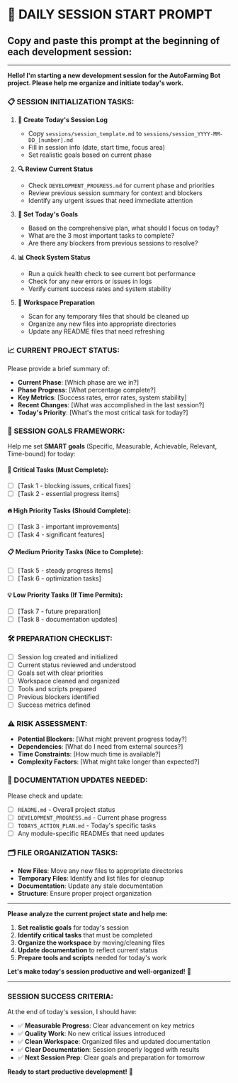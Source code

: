# 🚀 **DAILY SESSION START PROMPT**

## **Copy and paste this prompt at the beginning of each development session:**

---

**Hello! I'm starting a new development session for the AutoFarming Bot project. Please help me organize and initiate today's work.**

### **📋 SESSION INITIALIZATION TASKS:**

1. **📅 Create Today's Session Log**
   - Copy `sessions/session_template.md` to `sessions/session_YYYY-MM-DD_[number].md`
   - Fill in session info (date, start time, focus area)
   - Set realistic goals based on current phase

2. **🔍 Review Current Status**
   - Check `DEVELOPMENT_PROGRESS.md` for current phase and priorities
   - Review previous session summary for context and blockers
   - Identify any urgent issues that need immediate attention

3. **🎯 Set Today's Goals**
   - Based on the comprehensive plan, what should I focus on today?
   - What are the 3 most important tasks to complete?
   - Are there any blockers from previous sessions to resolve?

4. **📊 Check System Status**
   - Run a quick health check to see current bot performance
   - Check for any new errors or issues in logs
   - Verify current success rates and system stability

5. **🧹 Workspace Preparation**
   - Scan for any temporary files that should be cleaned up
   - Organize any new files into appropriate directories
   - Update any README files that need refreshing

### **📈 CURRENT PROJECT STATUS:**
Please provide a brief summary of:
- **Current Phase**: [Which phase are we in?]
- **Phase Progress**: [What percentage complete?]
- **Key Metrics**: [Success rates, error rates, system stability]
- **Recent Changes**: [What was accomplished in the last session?]
- **Today's Priority**: [What's the most critical task for today?]

### **🎯 SESSION GOALS FRAMEWORK:**
Help me set **SMART goals** (Specific, Measurable, Achievable, Relevant, Time-bound) for today:

#### **🚨 Critical Tasks (Must Complete):**
- [ ] [Task 1 - blocking issues, critical fixes]
- [ ] [Task 2 - essential progress items]

#### **🔥 High Priority Tasks (Should Complete):**
- [ ] [Task 3 - important improvements]
- [ ] [Task 4 - significant features]

#### **📋 Medium Priority Tasks (Nice to Complete):**
- [ ] [Task 5 - steady progress items]
- [ ] [Task 6 - optimization tasks]

#### **💡 Low Priority Tasks (If Time Permits):**
- [ ] [Task 7 - future preparation]
- [ ] [Task 8 - documentation updates]

### **🛠️ PREPARATION CHECKLIST:**
- [ ] Session log created and initialized
- [ ] Current status reviewed and understood
- [ ] Goals set with clear priorities
- [ ] Workspace cleaned and organized
- [ ] Tools and scripts prepared
- [ ] Previous blockers identified
- [ ] Success metrics defined

### **⚠️ RISK ASSESSMENT:**
- **Potential Blockers**: [What might prevent progress today?]
- **Dependencies**: [What do I need from external sources?]
- **Time Constraints**: [How much time is available?]
- **Complexity Factors**: [What might take longer than expected?]

### **📝 DOCUMENTATION UPDATES NEEDED:**
Please check and update:
- [ ] `README.md` - Overall project status
- [ ] `DEVELOPMENT_PROGRESS.md` - Current phase progress
- [ ] `TODAYS_ACTION_PLAN.md` - Today's specific tasks
- [ ] Any module-specific READMEs that need updates

### **🗂️ FILE ORGANIZATION TASKS:**
- **New Files**: Move any new files to appropriate directories
- **Temporary Files**: Identify and list files for cleanup
- **Documentation**: Update any stale documentation
- **Structure**: Ensure proper project organization

---

**Please analyze the current project state and help me:**
1. **Set realistic goals** for today's session
2. **Identify critical tasks** that must be completed
3. **Organize the workspace** by moving/cleaning files
4. **Update documentation** to reflect current status
5. **Prepare tools and scripts** needed for today's work

**Let's make today's session productive and well-organized!** 🎯

---

### **SESSION SUCCESS CRITERIA:**
At the end of today's session, I should have:
- ✅ **Measurable Progress**: Clear advancement on key metrics
- ✅ **Quality Work**: No new critical issues introduced
- ✅ **Clean Workspace**: Organized files and updated documentation
- ✅ **Clear Documentation**: Session properly logged with results
- ✅ **Next Session Prep**: Clear goals and preparation for tomorrow

**Ready to start productive development!** 🚀
